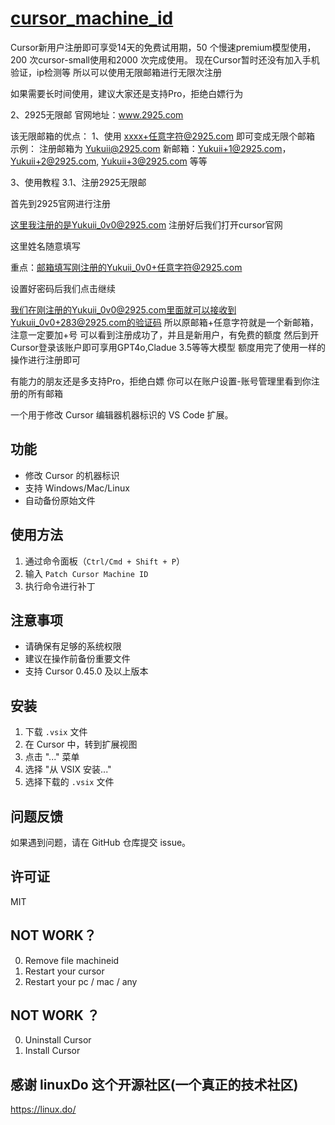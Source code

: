 # [cursor_machine_id](https://github.com/shengdingbox/cursor_machine_id)

Cursor新用户注册即可享受14天的免费试用期，50 个慢速premium模型使用，200 次cursor-small使用和2000 次完成使用。
现在Cursor暂时还没有加入手机验证，ip检测等
所以可以使用无限邮箱进行无限次注册

如果需要长时间使用，建议大家还是支持Pro，拒绝白嫖行为

2、2925无限邮
官网地址：www.2925.com


该无限邮箱的优点：
1、使用 xxxx+任意字符@2925.com 即可变成无限个邮箱
示例：
注册邮箱为 Yukuii@2925.com
新邮箱：Yukuii+1@2925.com， Yukuii+2@2925.com, Yukuii+3@2925.com 等等

3、使用教程
3.1、注册2925无限邮

首先到2925官网进行注册

这里我注册的是Yukuii_0v0@2925.com
注册好后我们打开cursor官网



这里姓名随意填写

重点：邮箱填写刚注册的Yukuii_0v0+任意字符@2925.com

设置好密码后我们点击继续

我们在刚注册的Yukuii_0v0@2925.com里面就可以接收到Yukuii_0v0+283@2925.com的验证码
所以原邮箱+任意字符就是一个新邮箱，注意一定要加+号
可以看到注册成功了，并且是新用户，有免费的额度
然后到开Cursor登录该账户即可享用GPT4o,Cladue 3.5等等大模型
额度用完了使用一样的操作进行注册即可

有能力的朋友还是多支持Pro，拒绝白嫖
你可以在账户设置-账号管理里看到你注册的所有邮箱


一个用于修改 Cursor 编辑器机器标识的 VS Code 扩展。

## 功能

- 修改 Cursor 的机器标识
- 支持 Windows/Mac/Linux
- 自动备份原始文件

## 使用方法

1. 通过命令面板（`Ctrl/Cmd + Shift + P`）
2. 输入 `Patch Cursor Machine ID`
3. 执行命令进行补丁

## 注意事项

- 请确保有足够的系统权限
- 建议在操作前备份重要文件
- 支持 Cursor 0.45.0 及以上版本

## 安装

1. 下载 `.vsix` 文件
2. 在 Cursor 中，转到扩展视图
3. 点击 "..." 菜单
4. 选择 "从 VSIX 安装..."
5. 选择下载的 `.vsix` 文件

## 问题反馈

如果遇到问题，请在 GitHub 仓库提交 issue。

## 许可证

MIT

## NOT WORK？

0. Remove file machineid
1. Restart your cursor
2. Restart your pc / mac / any

## NOT WORK ？
 0. Uninstall Cursor
 1. Install Cursor

## 感谢 linuxDo 这个开源社区(一个真正的技术社区)
https://linux.do/